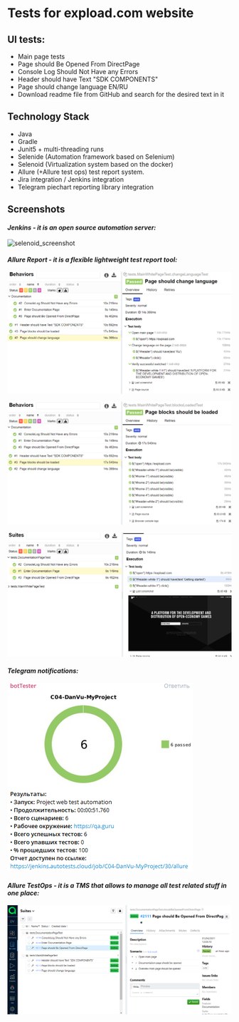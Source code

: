 # Tests for expload.com website
## UI tests:
- Main page tests
- Page should Be Opened From DirectPage
- Console Log Should Not Have any Errors
- Header should have Text "SDK COMPONENTS"
- Page should change language EN/RU
- Download readme file from GitHub and search for the desired text in it

## Technology Stack
- Java
- Gradle
- Junit5 + multi-threading runs
- Selenide (Automation framework based on Selenium)
- Selenoid (Virtualization system based on the docker)
- Allure (+Allure test ops) test report system.
- Jira integration / Jenkins integration
- Telegram piechart reporting library integration

## Screenshots
#### *Jenkins - it is an open source automation server:*
![selenoid_screenshot](https://user-images.githubusercontent.com/62853995/113439241-daf83380-93f2-11eb-9abb-b4d2564aa1e4.png)


#### *Allure Report - it is a flexible lightweight test report tool:*
![selenoid_screenshot](src/test/resources/images/allure_with_steps.png)


![selenoid_screenshot](src/test/resources/images/allure_with_steps1.png)


![selenoid_screenshot](src/test/resources/images/allure_test_body.png)


#### *Telegram notifications:*
![selenoid_screenshot](src/test/resources/images/telegram.png)


#### *Allure TestOps - it is a TMS that allows to manage all test related stuff in one place:*
![selenoid_screenshot](src/test/resources/images/AllureTestOps.png)